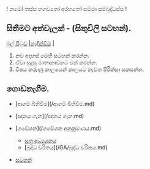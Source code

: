 ! නමෝ තස්ස භගවතෝ අරහතෝ සම්මා සම්බුද්ධස්ස !
## සිතීමට අත්වැලක් - (සිතුවිලි සටහන්).

[මුල් පිටුව](/index.md) |[හැඳින්වීම](/හැඳින්වීම.md) |

1. නව අදහස් මෙහි සටහන් කරන්න.
2. ඒවා සුදුසු මාතෘකාවකට එක් කරන්න.
3. විෂය කරුණු කාලයෙන් කාලයට නැවත පිරික්සා සකසන්න.

## ගොඩනැගීම.
- [ආගම් බිහිවීම](/ආගම් බිහිවීම.md)
- [ඥානය ගැන](/ඥානය ගැන.md)
- [ගවේශන](/ගවේශන අනුක්‍රමණය.md)
  - [සූත්‍ර අධ්‍යයනය](/suttha/index.md)
  - [බුද්ධ චරිතය](/GA/බුද්ධ චරිතය.md)

- [සටහන්](/සටහන්.md)
  
